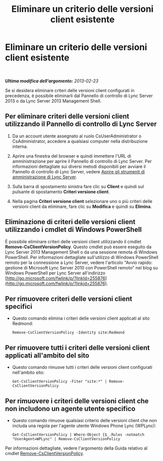 ﻿---
title: Eliminare un criterio delle versioni client esistente
TOCTitle: Eliminare un criterio delle versioni client esistente
ms:assetid: b88aaa25-97ff-4eb6-bd34-b97332cd6890
ms:mtpsurl: https://technet.microsoft.com/it-it/library/JJ923064(v=OCS.15)
ms:contentKeyID: 52062251
ms.date: 08/24/2015
mtps_version: v=OCS.15
ms.translationtype: HT
---

# Eliminare un criterio delle versioni client esistente

 

_**Ultima modifica dell'argomento:** 2013-02-23_

Se si desidera eliminare criteri delle versioni client configurati in precedenza, è possibile eliminarli dal Pannello di controllo di Lync Server 2013 o da Lync Server 2013 Management Shell.

## Per eliminare criteri delle versioni client utilizzando il Pannello di controllo di Lync Server

1.  Da un account utente assegnato al ruolo CsUserAdministrator o CsAdministrator, accedere a qualsiasi computer nella distribuzione interna.

2.  Aprire una finestra del browser e quindi immettere l'URL di amministrazione per aprire il Pannello di controllo di Lync Server. Per informazioni dettagliate sui diversi metodi disponibili per avviare il Pannello di controllo di Lync Server, vedere [Aprire gli strumenti di amministrazione di Lync Server](lync-server-2013-open-lync-server-administrative-tools.md).

3.  Sulla barra di spostamento sinistra fare clic su **Client** e quindi sul pulsante di spostamento **Criteri versione client**.

4.  Nella pagina **Criteri versione client** selezionare uno o più criteri delle versioni client da eliminare, fare clic su **Modifica** e quindi su **Elimina**.

## Eliminazione di criteri delle versioni client utilizzando i cmdlet di Windows PowerShell

È possibile eliminare criteri delle versioni client utilizzando il cmdlet **Remove-CsClientVersionPolicy**. Questo cmdlet può essere eseguito da Lync Server 2013 Management Shell o da una sessione remota di Windows PowerShell. Per informazioni dettagliate sull'utilizzo di Windows PowerShell remoto per la connessione a Lync Server, vedere l'articolo "Avvio rapido: gestione di Microsoft Lync Server 2010 con PowerShell remoto" nel blog su Windows PowerShell per Lync Server all'indirizzo [http://go.microsoft.com/fwlink/p/?linkId=255876](http://go.microsoft.com/fwlink/p/?linkid=255876).

## Per rimuovere criteri delle versioni client specifici

  - Questo comando elimina i criteri delle versioni client applicati al sito Redmond:
    
        Remove-CsClientVersionPolicy -Identity site:Redmond

## Per rimuovere tutti i criteri delle versioni client applicati all'ambito del sito

  - Questo comando rimuove tutti i criteri delle versioni client configurati nell'ambito sito:
    
        Get-CsClientVersionPolicy -Fiter "site:*" | Remove-CsClientVersionPolicy

## Per rimuovere i criteri delle versioni client che non includono un agente utente specifico

  - Questo comando rimuove qualsiasi criterio delle versioni client che non includa una regola per l'agente utente Windows Phone Lync (WPLync):
    
        Get-CsClientVersionPolicy | Where-Object {$_.Rules -notmatch "UserAgent=WPLync" | Remove-CsClientVersionPolicy

Per informazioni dettagliate, vedere l'argomento della Guida relativo al cmdlet [Remove-CsClientVersionPolicy](https://docs.microsoft.com/en-us/powershell/module/skype/Remove-CsClientVersionPolicy).


